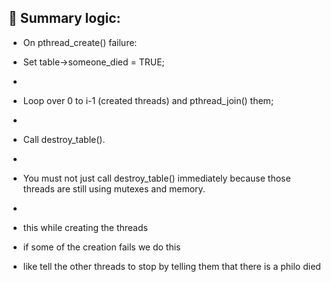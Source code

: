 ## 🧠 Summary logic:
- On pthread_create() failure:

- Set table->someone_died = TRUE;
- 
- Loop over 0 to i-1 (created threads) and pthread_join() them;
- 
- Call destroy_table().
- 
- You must not just call destroy_table() immediately because those threads are still using mutexes and memory.
- 
- this while creating the threads 
- if some of the creation fails we do this
- like tell the other threads to stop by telling them that there is a philo died

 